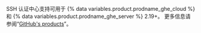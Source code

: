 SSH 认证中心支持可用于 {% data variables.product.prodname_ghe_cloud %} 和 {% data variables.product.prodname_ghe_server %} 2.19+。 更多信息请参阅“[GitHub's products](/articles/githubs-products)”。

